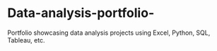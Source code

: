 # Data-analysis-portfolio-
Portfolio showcasing data analysis projects using Excel, Python, SQL, Tableau, etc.
